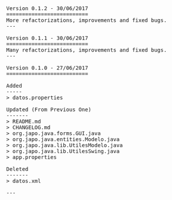 <pre>

Version 0.1.2 - 30/06/2017
==========================
More refactorizations, improvements and fixed bugs.
---

Version 0.1.1 - 30/06/2017
==========================
Many refactorizations, improvements and fixed bugs.
---

Version 0.1.0 - 27/06/2017
==========================

Added
-----
> datos.properties

Updated (From Previous One)
-------
> README.md
> CHANGELOG.md
> org.japo.java.forms.GUI.java
> org.japo.java.entities.Modelo.java
> org.japo.java.lib.UtilesModelo.java
> org.japo.java.lib.UtilesSwing.java
> app.properties

Deleted
-------
> datos.xml

---

</pre>